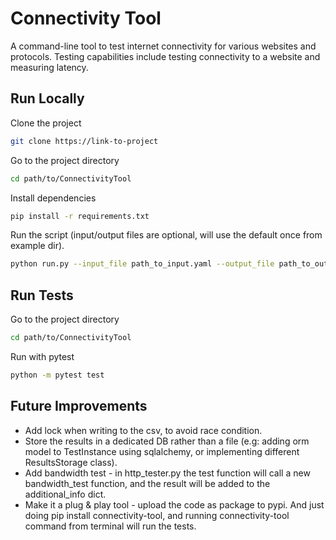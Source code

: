
# Connectivity Tool

A command-line tool to test internet connectivity for various websites and protocols.
Testing capabilities include testing connectivity to a website and measuring
latency.


## Run Locally

Clone the project

```bash
git clone https://link-to-project
```

Go to the project directory

```bash
cd path/to/ConnectivityTool
```

Install dependencies

```bash
pip install -r requirements.txt
```

Run the script (input/output files are optional, will use the default once from example dir).

```bash
python run.py --input_file path_to_input.yaml --output_file path_to_output.csv
```

## Run Tests

Go to the project directory

```bash
cd path/to/ConnectivityTool
```


Run with pytest

```bash
python -m pytest test
```


## Future Improvements

- Add lock when writing to the csv, to avoid race condition.
- Store the results in a dedicated DB rather than a file (e.g: adding orm model to TestInstance using sqlalchemy, or implementing different ResultsStorage class).
- Add bandwidth test - in http_tester.py the test function will call a new bandwidth_test function, and the result will be added to the additional_info dict.
- Make it a plug & play tool - upload the code as package to pypi. And just doing pip install connectivity-tool, and running connectivity-tool command from terminal will run the tests.

